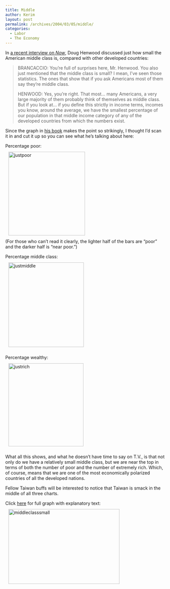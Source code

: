 ```yaml
---
title: Middle
author: Kerim
layout: post
permalink: /archives/2004/03/05/middle/
categories:
  - Labor
  - The Economy
---
```

In <a href="http://www.pbs.org/now/transcript/transcript_henwood.html" onclick="_gaq.push(['_trackEvent', 'outbound-article', 'http://www.pbs.org/now/transcript/transcript_henwood.html', 'a recent interview on Now']);" >a recent interview on <em>Now</em></a>, Doug Henwood discussed just how small the American middle class is, compared with other developed countries:

> BRANCACCIO: You&#8217;re full of surprises here, Mr. Henwood. You also just mentioned that the middle class is small? I mean, I&#8217;ve seen those statistics. The ones that show that if you ask Americans most of them say they&#8217;re middle class.
> 
> HENWOOD: Yes, you&#8217;re right. That most&#8230; many Americans, a very large majority of them probably think of themselves as middle class. But if you look at&#8230; if you define this strictly in income terms, incomes you know, around the average, we have the smallest percentage of our population in that middle income category of any of the developed countries from which the numbers exist.

Since the graph in <a href="http://www.leftbusinessobserver.com/Book_info.html" onclick="_gaq.push(['_trackEvent', 'outbound-article', 'http://www.leftbusinessobserver.com/Book_info.html', 'his book']);" >his book</a> makes the point so strikingly, I thought I&#8217;d scan it in and cut it up so you can see what he&#8217;s talking about here:

Percentage poor:  
<img src="http://test.oxus.net/images/justpoor.jpg" height="264" width="242" hspace="10" vspace="10" alt="justpoor" />  
(For those who can&#8217;t read it clearly, the lighter half of the bars are &#8220;poor&#8221; and the darker half is &#8220;near poor.&#8221;)

Percentage middle class:  
<img src="http://test.oxus.net/images/justmiddle.jpg" height="267" width="238" hspace="10" vspace="10" alt="justmiddle" />

Percentage wealthy:  
<img src="http://test.oxus.net/images/justrich.jpg" height="262" width="237" hspace="10" vspace="10" alt="justrich" />

What all this shows, and what he doesn&#8217;t have time to say on T.V., is that not only do we have a relatively small middle class, but we are near the top in terms of both the number of poor and the number of extremely rich. Which, of course, means that we are one of the most economically polarized countries of all the developed nations.

Fellow Taiwan buffs will be interested to notice that Taiwan is smack in the middle of all three charts.

Click <a href="http://test.oxus.net/images/middleclasslarge.jpg" onclick="_gaq.push(['_trackEvent', 'outbound-article', 'http://test.oxus.net/images/middleclasslarge.jpg', 'here']);" >here</a> for full graph with explanatory text:  
<a href="http://test.oxus.net/images/middleclasslarge.jpg" onclick="_gaq.push(['_trackEvent', 'outbound-article', 'http://test.oxus.net/images/middleclasslarge.jpg', '']);" ><img src="http://test.oxus.net/images/middleclasssmall.jpg" height="236" width="351" hspace="10" vspace="10" alt="middleclasssmall" /></a>

